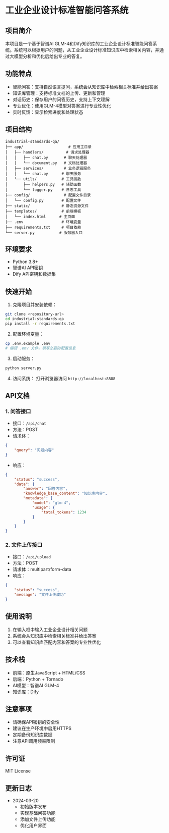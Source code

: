 # 工业企业设计标准智能问答系统

## 项目简介
本项目是一个基于智谱AI GLM-4和Dify知识库的工业企业设计标准智能问答系统。系统可以根据用户的问题，从工业企业设计标准知识库中检索相关内容，并通过大模型分析和优化后给出专业的答复。

## 功能特点
- 智能问答：支持自然语言提问，系统会从知识库中检索相关标准并给出答案
- 知识库管理：支持标准文档的上传、更新和管理
- 对话历史：保存用户的问答历史，支持上下文理解
- 专业优化：使用GLM-4模型对答案进行专业性优化
- 实时反馈：显示检索进度和处理状态

## 项目结构
```
industrial-standards-qa/
├── app/                    # 应用主目录
│   ├── handlers/          # 请求处理器
│   │   ├── chat.py       # 聊天处理器
│   │   └── document.py   # 文档处理器
│   ├── services/         # 业务逻辑服务
│   │   └── chat.py      # 聊天服务
│   └── utils/           # 工具函数
│       ├── helpers.py   # 辅助函数
│       └── logger.py    # 日志工具
├── config/               # 配置文件目录
│   └── config.py        # 配置文件
├── static/              # 静态资源文件
├── templates/           # 前端模板
│   └── index.html      # 主页面
├── .env                 # 环境变量
├── requirements.txt     # 项目依赖
└── server.py           # 服务器入口
```

## 环境要求
- Python 3.8+
- 智谱AI API密钥
- Dify API密钥和数据集

## 快速开始

1. 克隆项目并安装依赖：
```bash
git clone <repository-url>
cd industrial-standards-qa
pip install -r requirements.txt
```

2. 配置环境变量：
```bash
cp .env.example .env
# 编辑 .env 文件，填写必要的配置信息
```

3. 启动服务：
```bash
python server.py
```

4. 访问系统：
打开浏览器访问 `http://localhost:8888`

## API文档

### 1. 问答接口
- 接口：`/api/chat`
- 方法：POST
- 请求体：
```json
{
    "query": "问题内容"
}
```
- 响应：
```json
{
    "status": "success",
    "data": {
        "answer": "回答内容",
        "knowledge_base_content": "知识库内容",
        "metadata": {
            "model": "glm-4",
            "usage": {
                "total_tokens": 1234
            }
        }
    }
}
```

### 2. 文件上传接口
- 接口：`/api/upload`
- 方法：POST
- 请求体：multipart/form-data
- 响应：
```json
{
    "status": "success",
    "message": "文件上传成功"
}
```

## 使用说明
1. 在输入框中输入工业企业设计相关问题
2. 系统会从知识库中检索相关标准并给出答案
3. 可以查看知识库匹配内容和答案的专业性优化

## 技术栈
- 前端：原生JavaScript + HTML/CSS
- 后端：Python + Tornado
- AI模型：智谱AI GLM-4
- 知识库：Dify

## 注意事项
- 请确保API密钥的安全性
- 建议在生产环境中启用HTTPS
- 定期备份知识库数据
- 注意API调用频率限制

## 许可证
MIT License

## 更新日志
- 2024-03-20
  - 初始版本发布
  - 实现基础问答功能
  - 添加文件上传功能
  - 优化用户界面

